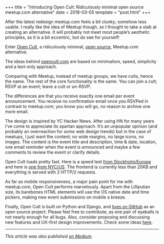 +++
title = "Introducing Open Cult: Ridiculously minimal open source meetup.com alternative"
date = 2018-03-05
template = "post.html"
+++

After the latest redesign meetup.com feels a bit clunky; somehow less usable. I really like the idea of Meetup though, so I thought to take a stab at creating an alternative. It will probably not meet most people’s aesthetic principles, as it is a bit eccentric, but do see for yourself!

Enter [Open Cult](https://opencult.com/), a ridiculously minimal, [open source](https://github.com/sirodoht/opencult.com), Meetup.com alternative.

The ideas behind [opencult.com](https://opencult.com/) are based on minimalism, speed, simplicity and a text-only approach.

Comparing with Meetup, instead of meetup groups, we have cults, hence the name. The rest of the core functionality is the same. You can join a cult; RSVP at an event; leave a cult or un-RSVP.

The differences are that you receive exactly one email per event announcement. You receive no confirmation email once you RSVPed in contrast to meetup.com; you know you will go, no reason to archive one more email.

The design is inspired by YC Hacker News. After using HN for many years I’ve come to appreciate its spartan approach. It’s an unpopular opinion (and probably an overreaction for some web design trends) but in the case of meetups, I just want the content; no wide margins, no large icons, no images. The content is the event title and description, time & date, location, one email reminder when the event is announced and maybe a few comments to review the event or clarify details.


Open Cult loads pretty fast. Here is a speed test [from Stockholm/Europe](https://tools.pingdom.com/#!/eQDknu/https://opencult.com/) and here is [one from NYC/US](https://tools.pingdom.com/#!/dCARVS/https://opencult.com/). The frontend is currently less than 20KB and everything is served with 2 HTTP/2 requests.

As far as mobile responsiveness, a major pain point for me with meetup.com, Open Cult performs marvelously. Apart from the Lilliputian size, its barebones HTML elements will use the OS native date and time pickers, making new event submissions on mobile a breeze.

Finally, Open Cult is built on Python and Django, and [lives on GitHub](https://github.com/sirodoht/opencult.com) as an open source project. Please feel free to contribute, as one pair of eyeballs is not nearly enough for all bugs. Also, consider proposing and discussing new features and UX-first design improvements. Check some ideas [here](https://github.com/sirodoht/opencult.com/issues).


---

*This article was also published [on Medium](https://medium.com/@sirodoht/introducing-open-cult-ridiculously-minimal-open-source-meetup-com-alternative-ff5036b315b).*

